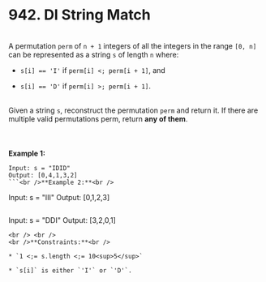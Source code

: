# 942. DI String Match

<br />A permutation `perm` of `n + 1` integers of all the integers in the range `[0, n]` can be represented as a string `s` of length `n` where:<br />

* `s[i] == 'I'` if `perm[i] <; perm[i + 1]`, and

* `s[i] == 'D'` if `perm[i] >; perm[i + 1]`.


<br />Given a string `s`, reconstruct the permutation `perm` and return it. If there are multiple valid permutations perm, return **any of them**.<br />
<br /> <br />
<br />**Example 1:**<br />
```
Input: s = "IDID"
Output: [0,4,1,3,2]
```<br />**Example 2:**<br />
```
Input: s = "III"
Output: [0,1,2,3]
```<br />**Example 3:**<br />
```
Input: s = "DDI"
Output: [3,2,0,1]
```
<br /> <br />
<br />**Constraints:**<br />

* `1 <;= s.length <;= 10<sup>5</sup>`

* `s[i]` is either `'I'` or `'D'`.